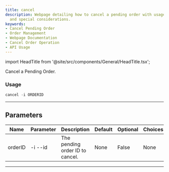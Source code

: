 ```yaml
---
title: cancel
description: Webpage detailing how to cancel a pending order with usage, parameters
  and special considerations.
keywords:
- Cancel Pending Order
- Order Management
- Webpage Documentation
- Cancel Order Operation
- API Usage
---
```


import HeadTitle from '@site/src/components/General/HeadTitle.tsx';

<HeadTitle title="forex /oanda/cancel - Reference | OpenBB Terminal Docs" />

Cancel a Pending Order.

### Usage

```python wordwrap
cancel -i ORDERID
```

---

## Parameters

| Name | Parameter | Description | Default | Optional | Choices |
| ---- | --------- | ----------- | ------- | -------- | ------- |
| orderID | -i  --id | The pending order ID to cancel. | None | False | None |

---
